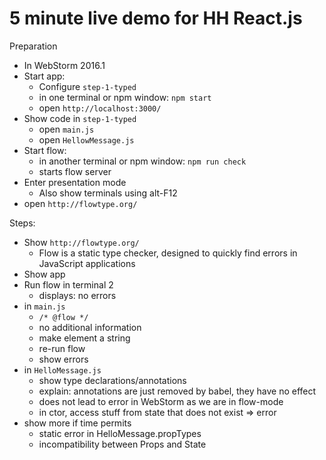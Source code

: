 # 5 minute live demo for HH React.js

Preparation
* In WebStorm 2016.1
* Start app:
  * Configure `step-1-typed`
  * in one terminal or npm window: `npm start`
  * open `http://localhost:3000/`
* Show code in `step-1-typed`
  * open `main.js`
  * open `HellowMessage.js`
* Start flow:
  * in another terminal or npm window: `npm run check`
  * starts flow server
* Enter presentation mode
  * Also show terminals using alt-F12
* open `http://flowtype.org/`

Steps:
* Show `http://flowtype.org/`
  * Flow is a static type checker, designed to quickly find errors in JavaScript applications
* Show app
* Run flow in terminal 2
  * displays: no errors
* in `main.js`
  * `/* @flow */`
  * no additional information
  * make element a string
  * re-run flow
  * show errors
* in `HelloMessage.js`
  * show type declarations/annotations
  * explain: annotations are just removed by babel, they have no effect
  * does not lead to error in WebStorm as we are in flow-mode
  * in ctor, access stuff from state that does not exist => error
* show more if time permits
  * static error in HelloMessage.propTypes
  * incompatibility between Props and State
